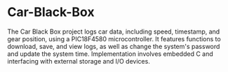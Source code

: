 # Car-Black-Box
The Car Black Box project logs car data, including speed, timestamp, and gear position, using a PIC18F4580 microcontroller. It features functions to download, save, and view logs, as well as change the system's password and update the system time. Implementation involves embedded C and interfacing with external storage and I/O devices.
